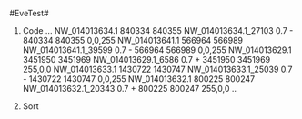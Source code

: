 #EveTest#

1. Code
...
NW_014013634.1	840334	840355	NW_014013634.1_27103	0.7	-	840334	840355	0,0,255
NW_014013641.1	566964	566989	NW_014013641.1_39599	0.7	-	566964	566989	0,0,255
NW_014013629.1	3451950	3451969	NW_014013629.1_6586	0.7	+	3451950	3451969	255,0,0
NW_014013633.1	1430722	1430747	NW_014013633.1_25039	0.7	-	1430722	1430747	0,0,255
NW_014013632.1	800225	800247	NW_014013632.1_20343	0.7	+	800225	800247	255,0,0
..

2. Sort
